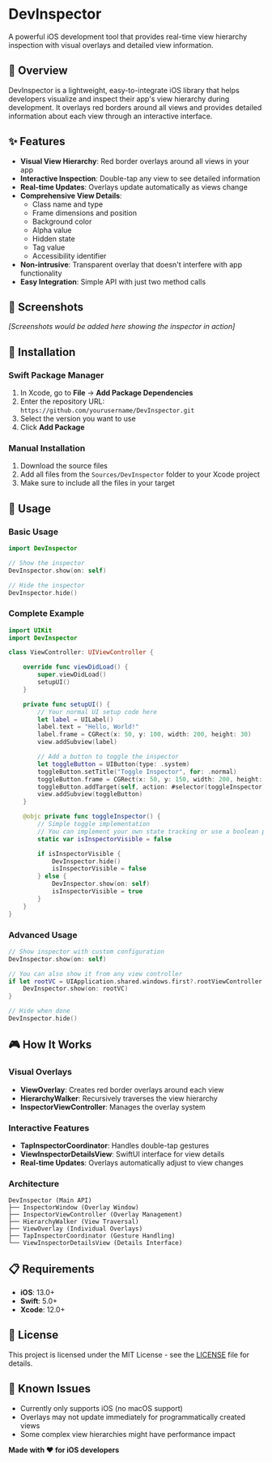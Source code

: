 # DevInspector

A powerful iOS development tool that provides real-time view hierarchy inspection with visual overlays and detailed view information.

## 🎯 Overview

DevInspector is a lightweight, easy-to-integrate iOS library that helps developers visualize and inspect their app's view hierarchy during development. It overlays red borders around all views and provides detailed information about each view through an interactive interface.

## ✨ Features

- **Visual View Hierarchy**: Red border overlays around all views in your app
- **Interactive Inspection**: Double-tap any view to see detailed information
- **Real-time Updates**: Overlays update automatically as views change
- **Comprehensive View Details**:
  - Class name and type
  - Frame dimensions and position
  - Background color
  - Alpha value
  - Hidden state
  - Tag value
  - Accessibility identifier
- **Non-intrusive**: Transparent overlay that doesn't interfere with app functionality
- **Easy Integration**: Simple API with just two method calls

## 📱 Screenshots

_[Screenshots would be added here showing the inspector in action]_

## 🚀 Installation

### Swift Package Manager

1. In Xcode, go to **File** → **Add Package Dependencies**
2. Enter the repository URL: `https://github.com/yourusername/DevInspector.git`
3. Select the version you want to use
4. Click **Add Package**

### Manual Installation

1. Download the source files
2. Add all files from the `Sources/DevInspector` folder to your Xcode project
3. Make sure to include all the files in your target

## 📖 Usage

### Basic Usage

```swift
import DevInspector

// Show the inspector
DevInspector.show(on: self)

// Hide the inspector
DevInspector.hide()
```

### Complete Example

```swift
import UIKit
import DevInspector

class ViewController: UIViewController {

    override func viewDidLoad() {
        super.viewDidLoad()
        setupUI()
    }

    private func setupUI() {
        // Your normal UI setup code here
        let label = UILabel()
        label.text = "Hello, World!"
        label.frame = CGRect(x: 50, y: 100, width: 200, height: 30)
        view.addSubview(label)

        // Add a button to toggle the inspector
        let toggleButton = UIButton(type: .system)
        toggleButton.setTitle("Toggle Inspector", for: .normal)
        toggleButton.frame = CGRect(x: 50, y: 150, width: 200, height: 44)
        toggleButton.addTarget(self, action: #selector(toggleInspector), for: .touchUpInside)
        view.addSubview(toggleButton)
    }

    @objc private func toggleInspector() {
        // Simple toggle implementation
        // You can implement your own state tracking or use a boolean property
        static var isInspectorVisible = false

        if isInspectorVisible {
            DevInspector.hide()
            isInspectorVisible = false
        } else {
            DevInspector.show(on: self)
            isInspectorVisible = true
        }
    }
}
```

### Advanced Usage

```swift
// Show inspector with custom configuration
DevInspector.show(on: self)

// You can also show it from any view controller
if let rootVC = UIApplication.shared.windows.first?.rootViewController {
    DevInspector.show(on: rootVC)
}

// Hide when done
DevInspector.hide()
```

## 🎮 How It Works

### Visual Overlays

- **ViewOverlay**: Creates red border overlays around each view
- **HierarchyWalker**: Recursively traverses the view hierarchy
- **InspectorViewController**: Manages the overlay system

### Interactive Features

- **TapInspectorCoordinator**: Handles double-tap gestures
- **ViewInspectorDetailsView**: SwiftUI interface for view details
- **Real-time Updates**: Overlays automatically adjust to view changes

### Architecture

```
DevInspector (Main API)
├── InspectorWindow (Overlay Window)
├── InspectorViewController (Overlay Management)
├── HierarchyWalker (View Traversal)
├── ViewOverlay (Individual Overlays)
├── TapInspectorCoordinator (Gesture Handling)
└── ViewInspectorDetailsView (Details Interface)
```

## 📋 Requirements

- **iOS**: 13.0+
- **Swift**: 5.0+
- **Xcode**: 12.0+

## 📄 License

This project is licensed under the MIT License - see the [LICENSE](https://github.com/gokulnair2001/DevInspector/blob/main/LICENSE) file for details.

## 🐛 Known Issues

- Currently only supports iOS (no macOS support)
- Overlays may not update immediately for programmatically created views
- Some complex view hierarchies might have performance impact

**Made with ❤️ for iOS developers**
